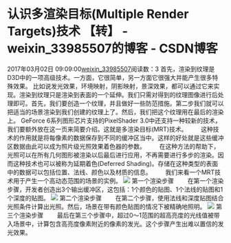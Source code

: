 # 认识多渲染目标(Multiple Render Targets)技术 【转】 - weixin_33985507的博客 - CSDN博客
2017年03月02日 09:09:00[weixin_33985507](https://me.csdn.net/weixin_33985507)阅读数：3
首先，渲染到纹理是D3D中的一项高级技术。一方面，它很简单，另一方面它很强大并能产生很多特殊效果。 比如说发光效果，环境映射，阴影映射，景深效果，都可以通过它来实现。渲染到纹理只是渲染到表面的一个延伸。我们只需对得到的纹理图像进行后处理即可。首先，我们要创造一个纹理，并且做好一些防范措施。第二步我们就可以把适当的场景渲染到我们创建的纹理上了。然后，我们把这个纹理用在最后的渲染上。
GeForce 6系列图形芯片支持的PixelShader 3.0中还支持一种较新的技术，我们要额外放在这一页来简要介绍。这就是多渲染目标(MRT)技术。
　　这种技术的作用就是将每像素的数据保存到不同的缓冲区当中。这样的好处就是这些缓冲区数据由此可以成为照片级光照效果着色器的参数。
　　在这种方法的帮助下，光照可以在所有几何图形被渲染以后最后进行应用，不再需要进行多步的渲染。因而这种技术也可以被称为延期着色(Deferred Shading)。存储在这种类型的表面中的数据可以包括位置、法线、颜色以及材质的信息。
　　我们来看一个MRT技术用于产生一个高动态范围的场景的实例。
![](http://image2.sina.com.cn/IT/c/2004-04-20/U62P2T1D351571F14DT20040420101425.jpg?_=2137950)
第一个渲染步骤
　　在第一个渲染步骤，开发者创造出3个输出缓冲区，这包括：1个颜色的贴图、1个法线的贴图和1个深度的贴图。
![](http://image2.sina.com.cn/IT/c/2004-04-20/U62P2T1D351571F15DT20040420101425.jpg?_=2137950)
第二个渲染步骤
　　在第二个步骤，使用法线和深度贴图结合光照条件计算出光照。然后，场景在带有颜色贴图的情况下被精确地照明。
![](http://image2.sina.com.cn/IT/c/2004-04-20/U62P2T1D351571F1514DT20040420101425.jpg?_=2137950)
第三个渲染步骤
　　最后在第三个步骤中，超过0～1范围的超高亮度的光线值被带入场景中，计算包含高亮度像素附近的像素的发光。这个步骤产生出难以置信的发光效果。
